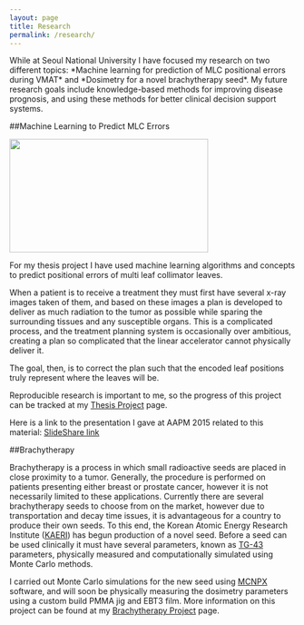 ```yaml
---
layout: page
title: Research
permalink: /research/
---
```


<p class="message">
While at Seoul National University I have focused my research on two 
different topics: *Machine learning for prediction of MLC positional errors during VMAT* and *Dosimetry for a novel brachytherapy seed*. 
My future research goals include knowledge-based methods for improving disease prognosis, and using these methods for better clinical decision support systems.
</p> 


##Machine Learning to Predict MLC Errors 

<a href="http://joelcarlson.github.io/thesis"><img src="http://i.imgur.com/UAybAep.png?1" height="200" width="350" ></a>

For my thesis project I have used machine learning algorithms 
and concepts to predict positional errors of multi leaf collimator leaves.

When a patient is to receive a treatment they must first have several 
x-ray images taken of them, and based on these images a plan is 
developed to deliver as much radiation to the tumor as possible while 
sparing the surrounding tissues and any susceptible organs. This is a 
complicated process, and the treatment planning system is occasionally 
over ambitious, creating a plan so complicated that the linear 
accelerator cannot physically deliver it. 

The goal, then, is to correct the plan such that the encoded leaf positions truly represent where the leaves will be.

Reproducible research is important to me, so the progress of this 
project can be tracked at my [Thesis 
Project](http://joelcarlson.github.io/thesis) page. 

Here is a link to the presentation I gave at AAPM 2015 related to this material: [SlideShare link](https://www.slideshare.net/slideshow/embed_code/key/dkzHQwmlWf5ud0)

##Brachytherapy 

Brachytherapy is a process in which small radioactive seeds are placed 
in close proximity to a tumor. Generally, the procedure is performed on 
patients presenting either breast or prostate cancer, however it is not 
necessarily limited to these applications. Currently there are several 
brachytherapy seeds to choose from on the market, however due to 
transportation and decay time issues, it is advantageous for a country 
to produce their own seeds. To this end, the Korean Atomic Energy 
Research Institute ([KAERI](http://www.kaeri.re.kr:8080/english/)) has 
begun production of a novel seed. Before a seed can be used clinically 
it must have several parameters, known as 
[TG-43](https://www.aapm.org/pubs/reports/rpt_84.pdf) parameters, 
physically measured and computationally simulated using Monte Carlo 
methods. 

I carried out Monte Carlo simulations for the new seed using 
[MCNPX](https://mcnp.lanl.gov/) software, and will soon be physically 
measuring the dosimetry parameters using a custom build PMMA jig and 
EBT3 film. More information on this project can be found at my 
[Brachytherapy Project](http://joelcarlson.github.io/brachytherapy) 
page. 


